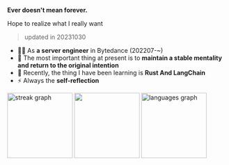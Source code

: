 **Ever doesn't mean forever.**

Hope to realize what I really want

> updated in 20231030

- 👨‍💻 As **a server engineer** in Bytedance (202207-~)
- 🫣 The most important thing at present is to **maintain a stable mentality and return to the original intention**
- 🤕 Recently, the thing I have been learning is **Rust And LangChain**
- ⚡ Always the **self-reflection**


<div >
    <img src="https://streak-stats.demolab.com?user=catwithtudou&locale=en&mode=daily&theme=radical&hide_border=false&border_radius=5" height="150" alt="streak graph"  />
  <img src="https://github-readme-stats.vercel.app/api?username=catwithtudou&show_icons=true&theme=radical&count_private=true" height="150" />
  <img src="https://github-readme-stats.vercel.app/api/top-langs?username=catwithtudou&locale=en&hide_title=false&card_width=400&langs_count=5&theme=radical&hide_border=false&hide=Jupyter%20Notebook" height="150" alt="languages graph"  />
</div>
